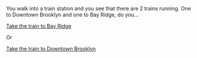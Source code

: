 You walk into a train station and you see that there are 2 trains running. One to Downtown Brooklyn and one to Bay Ridge, do you...

[Take the train to Bay Ridge](a-cats-life-in-nyc/Get-on-train-to-Bayridge)

Or

[Take the train to Downtown Brooklyn](a-cats-life-in-nyc/get-on-train-to-downtown-Brooklyn)
